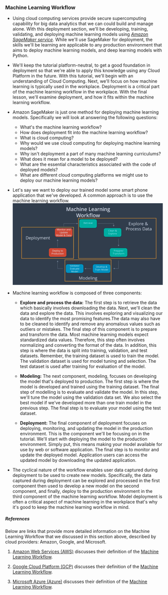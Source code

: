 ### Machine Learning Workflow

* Using cloud computing services provide secure supercomputing capability for big data analytics that we can could build and manage alone. With this deployment section, we'll be developing, training, validating, and deploying machine learning models using *[Amazon SageMaker service](https://aws.amazon.com/sagemaker/).* While we'll use SageMaker for deployment, the skills we'll be learning are applicable to any production environment that aims to deploy machine learning models, and deep learning models with Python.

 * We'll keep the tutorial platform-neutral, to get a good foundation in deployment so that we're able to apply this knowledge using any Cloud Platform in the future. With this tutorial, we'll begin with an understanding of Cloud Computing. Next, we'll focus on how machine learning is typically used in the workplace. Deployment is a critical part of the machine learning workflow in the workplace. With the final lesson, we'll examine deployment, and how it fits within the machine learning workflow.

 * Amazon SageMaker is just one method for deploying machine learning models. Specifically we will look at answering the following questions:
      - What's the machine learning workflow?
      - How does deployment fit into the machine learning workflow?
      - What is cloud computing?
      - Why would we use cloud computing for deploying machine learning models?
      - Why isn't deployment a part of many machine learning curriculums?
      - What does it mean for a model to be deployed?
      - What are the essential characteristics associated with the code of deployed models?
      - What are different cloud computing platforms we might use to deploy our machine learning models?

 * Let's say we want to deploy our trained model some smart phone application that we've developed. A common approach is to use the machine learning workflow.<br/> ![alt text](Images/mlw.png)
 * Machine learning workflow is composed of three components:
    - **Explore and process the data:**  The first step is to retrieve the data which basically involves downloading the data. Next, we'll clean the data and explore the data. This involves exploring and visualizing our data to identify the most promising features.The data may also have to be cleaned to identify and remove any anomalous values such as outliers or mistakes. The final step of this component is to prepare and transform the data. Most machine learning models expect standardized data values. Therefore, this step often involves normalizing and converting the format of the data. In addition, this step is where the data is split into training, validation, and test datasets. Remember, the training dataset is used to train the model. The validation dataset is used for model tuning and selection. The test dataset is used after training for evaluation of the model.

    - **Modeling:** The next component, modeling, focuses on developing the model that's deployed to production. The first step is where the model is developed and trained using the training dataset. The final step of modelling is to evaluate and validate the model. In this step, we'll tune the model using the validation data set. We also select the best model if we've developed more than one train model in the previous step. The final step is to evaluate your model using the test dataset.

    - **Deployment:** The final component of deployment focuses on deploying, monitoring, and updating the model in the production environment. This is the component we'll be focusing on in the tutorial. We'll start with deploying the model to the production environment. Simply put, this means making your model available for use by web or software application. The final step is to monitor and update the deployed model. Application users can access the updated model by downloading the updated application.
* The cyclical nature of the workflow enables user data captured during deployment to be used to create new models. Specifically, the data captured during deployment can be explored and processed in the first component then used to develop a new model on the second component, and finally, deploy to the production environment in the third component of the machine learning workflow. Model deployment is often a critical aspect of machine learning in the workplace that's why it's good to keep the machine learning workflow in mind.

##### References
Below are links that provide more detailed information on the Machine Learning Workflow that we discussed in this section above, described by cloud providers: Amazon, Google, and Microsoft.

  1. [Amazon Web Services (AWS)](https://aws.amazon.com/) discusses their definition of the [Machine Learning Workflow](https://docs.aws.amazon.com/sagemaker/latest/dg/how-it-works-mlconcepts.html).

  2. [Google Cloud Platform (GCP)](https://cloud.google.com/) discusses their definition of the [Machine Learning Workflow](https://cloud.google.com/ml-engine/docs/tensorflow/ml-solutions-overview).

  3. [Microsoft Azure (Azure)](https://azure.microsoft.com/en-us/) discusses their definition of the [Machine Learning Workflow](https://docs.microsoft.com/en-us/azure/machine-learning/service/overview-what-is-azure-ml).
